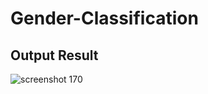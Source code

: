 # Gender-Classification

## Output Result
![screenshot 170](https://user-images.githubusercontent.com/19153198/38573637-59598578-3d14-11e8-882d-fee5cd15a196.png)
